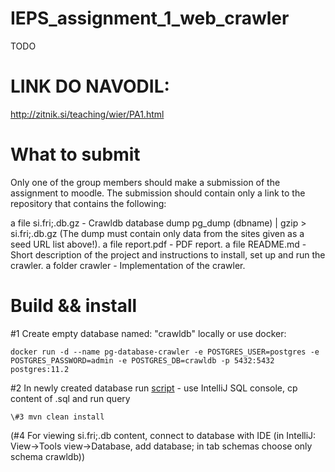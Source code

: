 # IEPS_assignment_1_web_crawler
TODO


# LINK DO NAVODIL:
http://zitnik.si/teaching/wier/PA1.html

# What to submit

Only one of the group members should make a submission of the assignment to moodle. The submission should contain only a link to the repository that contains the following:

a file si.fri;.db.gz - Crawldb database dump pg_dump (dbname) | gzip > si.fri;.db.gz (The dump must contain only data from the sites given as a seed URL list above!).
a file report.pdf - PDF report.
a file README.md - Short description of the project and instructions to install, set up and run the crawler.
a folder crawler - Implementation of the crawler.

# Build && install

\#1 Create empty database named: "crawldb" locally or use docker: 
```
docker run -d --name pg-database-crawler -e POSTGRES_USER=postgres -e POSTGRES_PASSWORD=admin -e POSTGRES_DB=crawldb -p 5432:5432 postgres:11.2
```

\#2 In newly created database run [script](http://zitnik.si/teaching/wier/data/pa1/crawldb.sql) - use IntelliJ SQL console, cp content of .sql and run query

```
\#3 mvn clean install
```

(\#4 For viewing si.fri;.db content, connect to database with IDE (in IntelliJ: View->Tools view->Database, add database; in tab schemas choose only schema crawldb))


